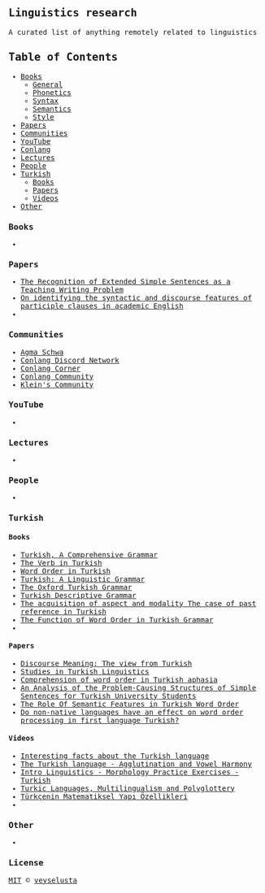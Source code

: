 <samp>

## Linguistics research

A curated list of anything remotely related to linguistics

## Table of Contents
- [Books](#books)
  * [General](#general)
  * [Phonetics](#phonetics)
  * [Syntax](#syntax)
  * [Semantics](#semantics)
  * [Style](#style)
- [Papers](#papers)
- [Communities](#communities)
- [YouTube](#youtube)
- [Conlang](https://discord.gg/tqUFJBYX)
- [Lectures](#lectures)
- [People](#people)
- [Turkish](#turkish)
  * [Books](#books)
  * [Papers](#papers)
  * [Videos](#videos)
- [Other](#other)

### Books

- 

### Papers

- [The Recognition of Extended Simple Sentences as a Teaching Writing Problem](https://www.researchgate.net/publication/257718291)
- [On identifying the syntactic and discourse features of participle clauses in academic English](https://www.researchgate.net/publication/236175398)
- 

### Communities
- [Agma Schwa](https://discord.gg/gCNj92vf)
- [Conlang Discord Network](https://discord.gg/conlangs)
- [Conlang Corner](https://discord.gg/cwyHUH4k)
- [Conlang Community](https://discord.gg/hmNYXb5f)
- [Klein's Community](https://discord.gg/tqUFJBYX)

### YouTube
- 

### Lectures
- 

### People
- 



### Turkish

#### 	Books

- [Turkish, A Comprehensive Grammar](https://www.amazon.com.tr/Turkish-Comprehensive-Grammar-Celia-Kerslake/dp/0415114942)
- [The Verb in Turkish](https://books.google.com.tr/books?id=fp_qIv63d38C&printsec=frontcover&hl=tr#v=onepage&q&f=false)
- [Word Order in Turkish](https://www.amazon.com/Turkish-Studies-Natural-Language-Linguistic/dp/3030113841)
- [Turkish: A Linguistic Grammar](https://sciarium.com/file/95572/)
- [The Oxford Turkish Grammar](https://www.amazon.com.tr/Oxford-Turkish-Grammar-Gerjan-Schaaik/dp/0198851502)
- [Turkish Descriptive Grammar](https://www.amazon.com.tr/Turkish-Jaklin-Kornfilt/dp/0415587166)
- [The acquisition of aspect and modality The case of past reference in Turkish](https://www.amazon.com.tr/Acquisition-Aspect-Modality-Reference-Linguistics/dp/0521024013)
- [The Function of Word Order in Turkish Grammar](https://books.google.com.tr/books/about/The_Function_of_Word_Order_in_Turkish_Gr.html?hl=tr&id=-Cjl4uqiYEYC&redir_esc=y)
- 

#### 	Papers

- [Discourse Meaning: The view from Turkish](https://open.metu.edu.tr/handle/11511/77470)
- [Studies in Turkish Linguistics](http://iskendersavasir.com/wp-content/uploads/2019/10/Studies-in-Turkish-Linguistics-1.pdf)
- [Comprehension of word order in Turkish aphasia](https://www.tandfonline.com/doi/full/10.1080/02687038.2019.1622646)
- [An Analysis of the Problem-Causing Structures of Simple Sentences for Turkish University Students](https://www.ijhssnet.com/journals/Vol_2_No_3_February_2012/19.pdf)
- [The Role Of Semantic Features in Turkish Word Order](https://api.semanticscholar.org/CorpusID:144358254)
- [Do non-native languages have an effect on word order processing in first language Turkish?](https://journals.sagepub.com/doi/10.1177/1367006917703454)

#### 		Videos

- [Interesting facts about the Turkish language](https://youtu.be/vQq5cxs7DBk)
- [The Turkish language - Agglutination and Vowel Harmony](https://youtu.be/HdqgGsBNeDM)
- [Intro Linguistics - Morphology Practice Exercises - Turkish](https://youtu.be/Mi7Noa7BKFA)
- [Turkic Languages, Multilingualism and Polyglottery](https://youtu.be/q8KWaC9NxoU)
- [Türkçenin Matematiksel Yapı Özellikleri](https://www.youtube.com/live/E5qbbQ08BIE?feature=share)
- 

### Other
- 



### License

[MIT](https://github.com/veyselusta/linguistics-research/blob/main/LICENSE) © [veyselusta](https://github.com/veyselusta)



</samp>